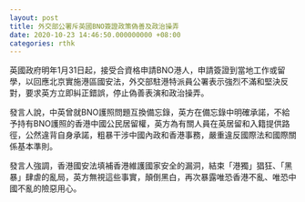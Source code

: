 ```yaml
---
layout: post
title: 外交部公署斥英國BNO簽證政策偽善及政治操弄　
date: 2020-10-23 14:46:50.000000000 +08:00
categories: rthk
---
```


英國政府明年1月31日起，接受合資格申請BNO港人，申請簽證到當地工作或留學，以回應北京實施港區國安法，外交部駐港特派員公署表示強烈不滿和堅決反對，要求英方立即糾正錯誤，停止偽善表演和政治操弄。

發言人說，中英曾就BNO護照問題互換備忘錄，英方在備忘錄中明確承諾，不給予持有BNO護照的香港中國公民居留權，英方為有關人員在英居留和入籍提供路徑，公然違背自身承諾，粗暴干涉中國內政和香港事務，嚴重違反國際法和國際關係基本準則。

發言人強調，香港國安法填補香港維護國家安全的漏洞，結束「港獨」猖狂、「黑暴」肆虐的亂局，英方無視這些事實，顛倒黑白，再次暴露唯恐香港不亂、唯恐中國不亂的險惡用心。
